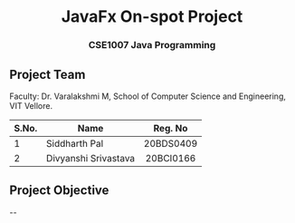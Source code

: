 <h1 align="center"> JavaFx On-spot Project</h1>
<h3 align="center">CSE1007 Java Programming</h3>

## Project Team

Faculty: Dr. Varalakshmi M, School of Computer Science and Engineering, VIT Vellore.

|S.No. | Name                 | Reg. No   |
| -    | ----------------     |:---------:|
| 1    | Siddharth Pal        | 20BDS0409 |
| 2    | Divyanshi Srivastava | 20BCI0166 |

## Project Objective

--